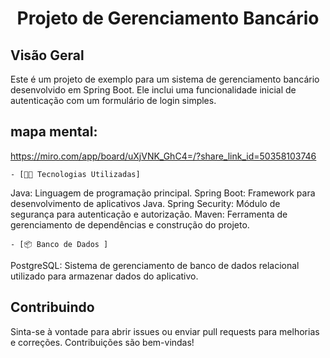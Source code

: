 <h1 align='center'>
  Projeto de Gerenciamento Bancário
</h1>
<h2>Visão Geral</h2>
<p>
Este é um projeto de exemplo para um sistema de gerenciamento bancário desenvolvido em Spring Boot. Ele inclui uma funcionalidade inicial de autenticação com um formulário de login simples.  
</p>

## mapa mental:
https://miro.com/app/board/uXjVNK_GhC4=/?share_link_id=50358103746

    - [👩‍💻 Tecnologias Utilizadas]
    
Java: Linguagem de programação principal.
Spring Boot: Framework para desenvolvimento de aplicativos Java.
Spring Security: Módulo de segurança para autenticação e autorização.
Maven: Ferramenta de gerenciamento de dependências e construção do projeto.

    - [📦 Banco de Dados ]

PostgreSQL: Sistema de gerenciamento de banco de dados relacional utilizado para armazenar dados do aplicativo.


## Contribuindo
Sinta-se à vontade para abrir issues ou enviar pull requests para melhorias e correções. Contribuições são bem-vindas!
